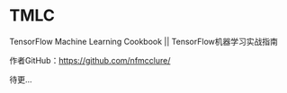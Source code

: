 # TMLC

TensorFlow Machine Learning Cookbook || TensorFlow机器学习实战指南

作者GitHub：https://github.com/nfmcclure/

待更...